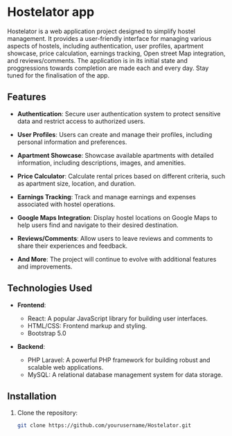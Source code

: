 # Hostelator app

Hostelator is a web application project designed to simplify hostel management. It provides a user-friendly interface for managing various aspects of hostels, including authentication, user profiles, apartment showcase, price calculation, earnings tracking, Open street Map integration, and reviews/comments. The application is in its initial state and proggressions towards completion are made each and every day. Stay tuned for the finalisation of the app.

## Features

- **Authentication**: Secure user authentication system to protect sensitive data and restrict access to authorized users.

- **User Profiles**: Users can create and manage their profiles, including personal information and preferences.

- **Apartment Showcase**: Showcase available apartments with detailed information, including descriptions, images, and amenities.

- **Price Calculator**: Calculate rental prices based on different criteria, such as apartment size, location, and duration.

- **Earnings Tracking**: Track and manage earnings and expenses associated with hostel operations.

- **Google Maps Integration**: Display hostel locations on Google Maps to help users find and navigate to their desired destination.

- **Reviews/Comments**: Allow users to leave reviews and comments to share their experiences and feedback.

- **And More**: The project will continue to evolve with additional features and improvements.

## Technologies Used

- **Frontend**:
  - React: A popular JavaScript library for building user interfaces.
  - HTML/CSS: Frontend markup and styling.
  - Bootstrap 5.0

- **Backend**:
  - PHP Laravel: A powerful PHP framework for building robust and scalable web applications.
  - MySQL: A relational database management system for data storage.

## Installation

1. Clone the repository:

   ```bash
   git clone https://github.com/yourusername/Hostelator.git
